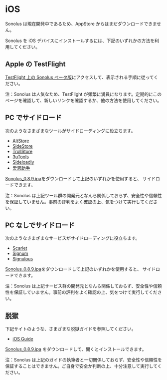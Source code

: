 # iOS

Sonolus は現在開発中であるため、AppStore からはまだダウンロードできません。

Sonolus を iOS デバイスにインストールするには、下記のいずれかの方法を利用してください。

## Apple の TestFlight

[TestFlight 上の Sonolus ベータ版](https://testflight.apple.com/join/mdFtAf92)にアクセスして、表示される手順に従ってください。

注：Sonolus は人気なため、TestFlight が頻繁に満員になります。定期的にこのページを確認して、新しいリンクを確認するか、他の方法を使用してください。

## PC でサイドロード

次のようなさまざまなツールがサイドローディングに役立ちます。

-   [AltStore](https://altstore.io)
-   [SideStore](https://sidestore.io)
-   [TrollStore](https://github.com/opa334/TrollStore)
-   [3uTools](http://3u.com)
-   [Sideloadly](https://sideloadly.io)
-   [爱思助手](https://www.i4.cn)

[Sonolus_0.8.9.ipa](https://download.sonolus.com/Sonolus_0.8.9.ipa)をダウンロードして上記のいずれかを使用すると、 サイドロードできます。

注：Sonolus は上記ツール群の開発元となんら関係しておらず、安全性や信頼性を保証していません。事前の評判をよく確認の上、気をつけて実行してください。

## PC なしでサイドロード

次のようなさまざまなサービスがサイドローディングに役立ちます。

-   [Scarlet](https://usescarlet.com)
-   [Signum](https://signumsign.me)
-   [Signulous](https://www.signulous.com)

[Sonolus_0.8.9.ipa](https://download.sonolus.com/Sonolus_0.8.9.ipa)をダウンロードして上記のいずれかを使用すると、 サイドロードできます。

注：Sonolus は上記サービス群の開発元となんら関係しておらず、安全性や信頼性を保証していません。事前の評判をよく確認の上、気をつけて実行してください。

## 脱獄

下記サイトのような、さまざまな脱獄ガイドを参照してください。

-   [iOS Guide](https://ios.cfw.guide)

[Sonolus_0.8.9.ipa](https://download.sonolus.com/Sonolus_0.8.9.ipa) をダウンロードして、開くとインストールできます。

注：Sonolus は上記のガイドの執筆者と一切関係しておらず、安全性や信頼性を保証することはできません。ご自身で安全か判断の上、十分注意して実行してください。
